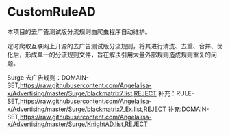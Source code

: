 # CustomRuleAD

本项目的去广告测试版分流规则由爬虫程序自动维护。

定时爬取互联网上开源的去广告测试版分流规则，将其进行清洗、去重、合并、优化后，形成单一的分流规则文件，旨在解决引用大量外部规则造成规则重复的问题。

Surge 去广告规则：DOMAIN-SET,https://raw.githubusercontent.com/Angelalisa-x/Advertising/master/Surge/blackmatrix7.list,REJECT
        补充：RULE-SET,https://raw.githubusercontent.com/Angelalisa-x/Advertising/master/Surge/blackmatrix7_Ex.list,REJECT
        补充:DOMAIN-SET,https://raw.githubusercontent.com/Angelalisa-x/Advertising/master/Surge/KnightAD.list,REJECT
